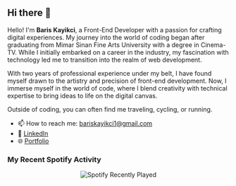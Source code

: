 ## Hi there 👋

Hello! I'm **Baris Kayikci**, a Front-End Developer with a passion for crafting digital experiences. My journey into the world of coding began after graduating from Mimar Sinan Fine Arts University with a degree in Cinema-TV. While I initially embarked on a career in the industry, my fascination with technology led me to transition into the realm of web development.

With two years of professional experience under my belt, I have found myself drawn to the artistry and precision of front-end development. Now, I immerse myself in the world of code, where I blend creativity with technical expertise to bring ideas to life on the digital canvas.

Outside of coding, you can often find me traveling, cycling, or running.

- 📫 How to reach me: [bariskayikci1@gmail.com](mailto:bariskayikci1@gmail.com)
- 💼 [LinkedIn]([https://www.linkedin.com/in/baris-kayikci](https://www.linkedin.com/in/bariskayikcipdw/))
- 🌐 [Portfolio](bariskayikci.netlify.app)

### My Recent Spotify Activity
<div align="center">
    <img src="https://spotify-recently-played-readme.vercel.app/api?user=11100588272" alt="Spotify Recently Played">
</div>



